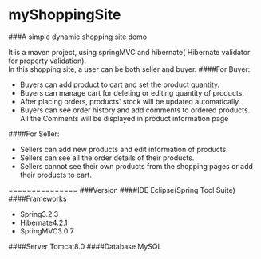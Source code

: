 # myShoppingSite

###A simple dynamic shopping site demo


It is a maven project, using springMVC and hibernate( Hibernate validator for property validation).  
In this shopping site, a user can be both seller and buyer. 
####For Buyer:
* Buyers can add product to cart and set the product quantity.
* Buyers can manage cart for deleting or editing quantity of products.
* After placing orders, products' stock will be updated automatically.
* Buyers can see order history and add comments to ordered products. All the Comments will be displayed in product information page

####For Seller:
* Sellers can add new products and edit information of products.
* Sellers can see all the order details of their products.
* Sellers cannot see their own products from the shopping pages or add their products to cart.

=============== 
###Version
####IDE 
Eclipse(Spring Tool Suite)
####Frameworks
* Spring3.2.3
* Hibernate4.2.1
* SpringMVC3.0.7 

####Server
Tomcat8.0
####Database
MySQL

